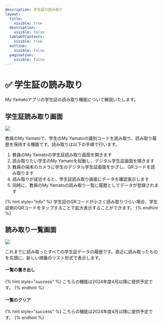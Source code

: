```yaml
---
description: 学生証の読み取り
layout:
  title:
    visible: true
  description:
    visible: false
  tableOfContents:
    visible: true
  outline:
    visible: false
  pagination:
    visible: false
---
```


# ✅ 学生証の読み取り

My Yamatoアプリの学生証の読み取り機能について解説いたします。

## 学生証読み取り画面

![](https://images.unsplash.com/photo-1705947172050-f930e2856301?crop=entropy\&cs=srgb\&fm=jpg\&ixid=M3wxOTcwMjR8MHwxfHJhbmRvbXx8fHx8fHx8fDE3MDgzMjE1ODB8\&ixlib=rb-4.0.3\&q=85)

教員のMy Yamatoで、学生のMy Yamatoの識別コードを読み取り、読み取り履歴を保持する機能です。読み取りは以下の手順で行います。

1. 教員のMy Yamatoの学生証読み取り画面を開きます
2. 読み取りたい学生のMy Yamatoを起動し、デジタル学生証画面を開きます
3. 教員の端末のカメラに学生のデジタル学生証画面をかざし、QRコードを読み取ります
4. 読み取りが成功すると、学生証読み取り画面にデータを確認表示します
5. 同時に、教員のMy Yamatoの読み取り一覧に履歴としてデータが登録されます

{% hint style="info" %}
学生証のQRコードが小さく読み取りづらい場合、学生証側のQRコードをタップすることで拡大表示することができます。
{% endhint %}

## 読み取り一覧画面

![](https://images.unsplash.com/photo-1705947172050-f930e2856301?crop=entropy\&cs=srgb\&fm=jpg\&ixid=M3wxOTcwMjR8MHwxfHJhbmRvbXx8fHx8fHx8fDE3MDgzMjE1ODB8\&ixlib=rb-4.0.3\&q=85)

これまでに読み取ったすべての学生証データの履歴です。直近に読み取ったものを先頭に、新しい順番のリスト形式で表示します。

#### 一覧の書き出し

{% hint style="success" %}
こちらの機能は2024年度4月以降に提供予定です。
{% endhint %}

#### 一覧のクリア

{% hint style="success" %}
こちらの機能は2024年度4月以降に提供予定です。
{% endhint %}
